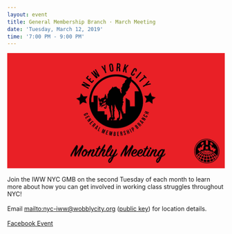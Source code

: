 ```yaml
---
layout: event
title: General Membership Branch · March Meeting
date: 'Tuesday, March 12, 2019'
time: '7:00 PM - 9:00 PM'
---
```

![](/assets/uploads/event.jpg)

Join the IWW NYC GMB on the second Tuesday of each month to learn more about how you can get involved in working class struggles throughout NYC!
<br><br>
Email <mailto:nyc-iww@wobblycity.org> ([public key](/assets/keys/publickey.nyc-iww@wobblycity.org.asc)) for location details.
<br><br>
[Facebook Event](https://www.facebook.com/events/945156288978522)
